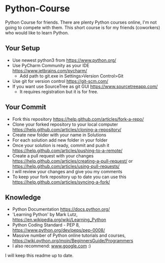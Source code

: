 # Python-Course

Python Course for friends.
There are plenty Python courses online, I'm not going to compete with them.
This short course is for my friends (coworkers) who would like to learn Python.

## Your Setup
- Use newest python3 from https://www.python.org/
- Use PyCharm Community as your IDE https://www.jetbrains.com/pycharm/
    - Add path to git.exe in Settings>Version Control>Git
- Use git for version control https://git-scm.com/
- If you want use SourceTree as git GUI https://www.sourcetreeapp.com/
    - It requires registration but it is for free.

## Your Commit
- Fork this repository https://help.github.com/articles/fork-a-repo/
- Clone your forked repository to your local computer https://help.github.com/articles/cloning-a-repository/
- Create new folder with your name in Solutions 
- For each solution add new folder in your folder 
- Once your solution is ready, commit and push it https://help.github.com/articles/pushing-to-a-remote/
- Create a pull request with your changes https://help.github.com/articles/creating-a-pull-request/ or https://help.github.com/articles/using-pull-requests/
- I will review your changes and give you my comments
- To keep your fork repository up to date you can use this https://help.github.com/articles/syncing-a-fork/

## Knowledge
- Python Documentation https://docs.python.org/
- 'Learning Python' by Mark Lutz, https://en.wikipedia.org/wiki/Learning_Python
- Python Coding Standard - PEP 8, https://www.python.org/dev/peps/pep-0008/
- Massive number of Python online tutorials and courses, https://wiki.python.org/moin/BeginnersGuide/Programmers
- I also recommend: www.google.com :)

I will keep this readme up to date.
